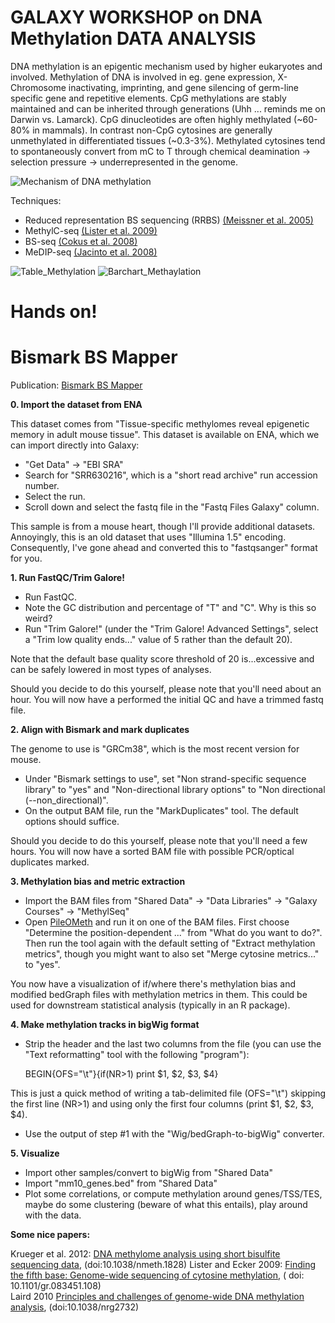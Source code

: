 # GALAXY WORKSHOP on DNA Methylation DATA ANALYSIS

DNA methylation is an epigentic mechanism used by higher eukaryotes and involved. Methylation of DNA is involved in eg. gene expression, X-Chromosome inactivating, imprinting, and gene silencing of germ-line specific gene and repetitive elements. CpG methylations are stably maintained and can be inherited through generations (Uhh ... reminds me on Darwin vs. Lamarck). CpG dinucleotides are often highly methylated (~60-80% in mammals). In contrast non-CpG cytosines are generally unmethylated in differentiated tissues (~0.3-3%). Methylated cytosines tend to spontaneously convert from mC to T through chemical deamination -> selection pressure -> underrepresented in the genome.  


![Mechanism of DNA methylation](http://cerch.org/wp-content/uploads/2011/02/DNA-methylation-image.jpg)

Techniques:

- Reduced representation BS sequencing (RRBS) [(Meissner et al. 2005)](http://nar.oxfordjournals.org/content/33/18/5868.long)
- MethylC-seq [(Lister et al. 2009)](http://www.nature.com/nature/journal/v462/n7271/full/nature08514.html)
- BS-seq [(Cokus et al. 2008)](http://www.nature.com/nature/journal/v452/n7184/full/nature06745.html)
- MeDIP-seq [(Jacinto et al. 2008)](http://www.biotechniques.com/BiotechniquesJournal/2008/January/Methyl-DNA-immunoprecipitation-MeDIP-Hunting-down-the-DNA-methylome/biotechniques-44645.html)  

![Table_Methylation](../images/Table_Methylation.jpg)
![Barchart_Methaylation](../images/BarChart_Methylation.jpg)


# Hands on!  
# Bismark BS Mapper  

Publication: [Bismark BS Mapper](http://bioinformatics.oxfordjournals.org/content/27/11/1571.long)

**0. Import the dataset from ENA**

This dataset comes from "Tissue-specific methylomes reveal epigenetic memory in adult mouse tissue". This dataset is available on ENA, which we can import directly into Galaxy:

- "Get Data" -> "EBI SRA"
- Search for "SRR630216", which is a "short read archive" run accession number.
- Select the run.
- Scroll down and select the fastq file in the "Fastq Files Galaxy" column.



This sample is from a mouse heart, though I'll provide additional datasets. Annoyingly, this is an old dataset that uses "Illumina 1.5" encoding. Consequently, I've gone ahead and converted this to "fastqsanger" format for you.

**1. Run FastQC/Trim Galore!**  

- Run FastQC.
- Note the GC distribution and percentage of "T" and "C". Why is this so weird?
- Run "Trim Galore!" (under the "Trim Galore! Advanced Settings", select a "Trim low quality ends..." value of 5 rather than the default 20).

Note that the default base quality score threshold of 20 is...excessive and can be safely lowered in most types of analyses.

Should you decide to do this yourself, please note that you'll need about an hour. You will now have a performed the initial QC and have a trimmed fastq file.


**2. Align with Bismark and mark duplicates**

The genome to use is "GRCm38", which is the most recent version for mouse.
- Under "Bismark settings to use", set "Non strand-specific sequence library" to "yes" and "Non-directional library options" to "Non directional (--non_directional)".
- On the output BAM file, run the "MarkDuplicates" tool. The default options should suffice.

Should you decide to do this yourself, please note that you'll need a few hours. You will now have a sorted BAM file with possible PCR/optical duplicates marked.

**3. Methylation bias and metric extraction**

- Import the BAM files from "Shared Data" -> "Data Libraries" -> "Galaxy Courses" -> "MethylSeq"
- Open [PileOMeth](https://github.com/dpryan79/PileOMeth) and run it on one of the BAM files. First choose "Determine the position-dependent ..." from "What do you want to do?". Then run the tool again with the default setting of "Extract methylation metrics", though you might want to also set "Merge cytosine metrics..." to "yes".

You now have a visualization of if/where there's methylation bias and modified bedGraph files with methylation metrics in them. This could be used for downstream statistical analysis (typically in an R package).

**4. Make methylation tracks in bigWig format**

- Strip the header and the last two columns from the file (you can use the "Text reformatting" tool with the following "program"):

    BEGIN{OFS="\t"}{if(NR>1) print $1, $2, $3, $4}

This is just a quick method of writing a tab-delimited file (OFS="\t") skipping the first line (NR>1) and using only the first four columns (print $1, $2, $3, $4).
- Use the output of step #1 with the "Wig/bedGraph-to-bigWig" converter.  

**5. Visualize**

- Import other samples/convert to bigWig from "Shared Data"
- Import "mm10_genes.bed" from "Shared Data"
- Plot some correlations, or compute methylation around genes/TSS/TES, maybe do some clustering (beware of what this entails), play around with the data.


**Some nice papers:**

Krueger et al. 2012: [DNA methylome analysis using short bisulfite sequencing data](http://www.nature.com/nmeth/journal/v9/n2/abs/nmeth.1828.html), (doi:10.1038/nmeth.1828)
Lister and Ecker 2009: [Finding the fifth base: Genome-wide sequencing of cytosine methylation](http://genome.cshlp.org/content/19/6/959.long), ( doi: 10.1101/gr.083451.108)  
Laird 2010 [Principles and challenges of genome-wide DNA methylation analysis](http://www.nature.com/nrg/journal/v11/n3/full/nrg2732.html), (doi:10.1038/nrg2732)
